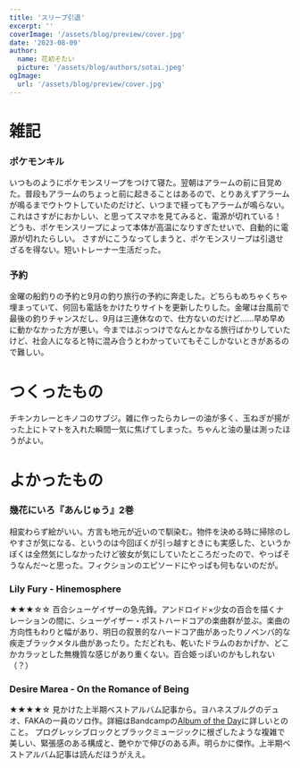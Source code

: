 ```yaml
---
title: 'スリープ引退'
excerpt: ''
coverImage: '/assets/blog/preview/cover.jpg'
date: '2023-08-09'
author:
  name: 花初そたい
  picture: '/assets/blog/authors/sotai.jpeg'
ogImage:
  url: '/assets/blog/preview/cover.jpg'
---
```

# 雑記
### ポケモンキル
いつものようにポケモンスリープをつけて寝た。翌朝はアラームの前に目覚めた。普段もアラームのちょっと前に起きることはあるので、とりあえずアラームが鳴るまでウトウトしていたのだけど、いつまで経ってもアラームが鳴らない。これはさすがにおかしい、と思ってスマホを見てみると、電源が切れている！　どうも、ポケモンスリープによって本体が高温になりすぎたせいで、自動的に電源が切れたらしい。
さすがにこうなってしまうと、ポケモンスリープは引退せざるを得ない。短いトレーナー生活だった。

### 予約
金曜の船釣りの予約と9月の釣り旅行の予約に奔走した。どちらもめちゃくちゃ埋まっていて、何回も電話をかけたりサイトを更新したりした。金曜は台風前で最後の釣りチャンスだし、9月は三連休なので、仕方ないのだけど……早め早めに動かなかった方が悪い。今まではぶっつけでなんとかなる旅行ばかりしていたけど、社会人になると特に混み合うとわかっていてもそこしかないときがあるので難しい。

# つくったもの
チキンカレーとキノコのサブジ。雑に作ったらカレーの油が多く、玉ねぎが揚がった上にトマトを入れた瞬間一気に焦げてしまった。ちゃんと油の量は測ったほうがよい。

# よかったもの

### 幾花にいろ『あんじゅう』2巻
相変わらず絵がいい。方言も地元が近いので馴染む。物件を決める時に掃除のしやすさが気になる、というのは今回ぼくが引っ越すときにも実感した、というかぼくは全然気にしなかったけど彼女が気にしていたところだったので、やっぱそうなんだ～と思った。フィクションのエピソードにやっぱも何もないのだが。

### Lily Fury - Hinemosphere
★★★☆☆
百合シューゲイザーの急先鋒。アンドロイド×少女の百合を描くナレーションの間に、シューゲイザー・ポストハードコアの楽曲群が並ぶ。楽曲の方向性もわりと幅があり、明日の叙景的なハードコア曲があったりノベンバ的な疾走ブラックメタル曲があったり。ただどれも、乾いたドラムのおかげか、どこかカラッとした無機質な感じがあり重くない。百合姫っぽいのかもしれない（？）

### Desire Marea - On the Romance of Being
★★★★☆
見かけた上半期ベストアルバム記事から。ヨハネスブルグのデュオ、FAKAの一員のソロ作。詳細はBandcampの[Album of the Day](https://daily.bandcamp.com/album-of-the-day/desire-marea-on-the-romance-of-being-review)に詳しいとのこと。
プログレッシブロックとブラックミュージックに根ざしたような複雑で美しい、緊張感のある構成と、艷やかで伸びのある声。明らかに傑作。上半期ベストアルバム記事は読んだほうがええ。